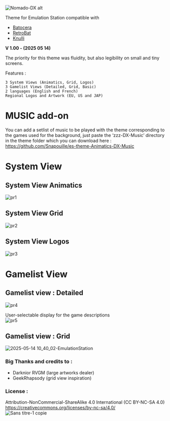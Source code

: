 ![Nomado-DX alt](https://github.com/user-attachments/assets/087dd189-ca97-437f-ad7f-8a032277fafc)


Theme for Emulation Station compatible with
- [Batocera](https://batocera.org/)
- [RetroBat](https://www.retrobat.org/)
- [Knulli](https://knulli.org/)

**V 1.00 - (2025 05 14)**

The priority for this theme was fluidity, but also legibility on small and tiny screens.

Features :

    3 System Views (Animatics, Grid, Logos)
    3 Gamelist Views (Detailed, Grid, Basic)
    2 languages (English and French)
    Regional Logos and Artwork (EU, US and JAP)
	

# MUSIC add-on
You can add a setlist of music to be played with the theme corresponding to the games used for the background, just paste the ‘zzz-DX-Music’ directory in the theme folder which you can download here : 
https://github.com/Snapouille/es-theme-Animatics-DX-Music

# System View

## System View Animatics
![pr1](https://github.com/user-attachments/assets/32723bf6-55dd-4a1c-91dd-5d51b15de7b3)


## System View Grid
![pr2](https://github.com/user-attachments/assets/df70f6ce-558f-4bda-9da2-7e589a08e202)


## System View Logos
![pr3](https://github.com/user-attachments/assets/001b0e43-350d-45b3-8adc-6de62b336cc6)



# Gamelist View

## Gamelist view : Detailed
![pr4](https://github.com/user-attachments/assets/332ecb60-0c05-45d2-91fe-c7a90060d63a)  
  
User-selectable display for the game descriptions  
![pr5](https://github.com/user-attachments/assets/e81ca17b-a8d0-40c8-8dd8-9209c0cb0c6a)


## Gamelist view : Grid
![2025-05-14 10_40_02-EmulationStation](https://github.com/user-attachments/assets/cc38fe47-e7ec-47a1-be54-bca0472cb806)



### Big Thanks and credits to :
- Darknior RVGM (large artworks dealer)
- GeekRhapsody (grid view inspiration)


### License :
Attribution-NonCommercial-ShareAlike 4.0 International (CC BY-NC-SA 4.0)  
https://creativecommons.org/licenses/by-nc-sa/4.0/  
![Sans titre-1 copie](https://github.com/user-attachments/assets/ab143e49-9fb6-4d75-a7ad-b97928454c27)
